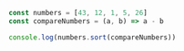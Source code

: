 ```js showLineNumbers {2,4}
const numbers = [43, 12, 1, 5, 26]
const compareNumbers = (a, b) => a - b

console.log(numbers.sort(compareNumbers))
```
